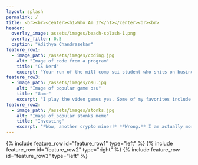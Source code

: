 ```yaml
---
layout: splash
permalink: /
title: <br><br><center><h1>Who Am I?</h1></center><br><br>
header:
  overlay_image: assets/images/beach-splash-1.png
  overlay_filter: 0.5
  caption: "Adithya Chandrasekar"
feature_row1:
  - image_path: /assets/images/coding.jpg
    alt: "Image of code from a program"
    title: "CS Nerd"
    excerpt: "Your run of the mill comp sci student who shits on business majors *(ew)* and has too big of an ego. Kinda decent at Python, C, Java, Golang, React.js, idk look at my resume I forgot."
feature_row3:
  - image_path: /assets/images/osu.jpg
    alt: "Image of popular game osu"
    title: "Gamr"
    excerpt: "I play the video games yes. Some of my favorites include <a href="https://osu.ppy.sh/home" target="_blank">osu!</a> (featured above) and <a href="https://www.realmofthemadgod.com/" target="_blank">Realm of the Mad God</a> (death grind). I am also a big fan of TCGs like Magic: The Gathering and Flesh and Blood as well!"
feature_row2:
  - image_path: /assets/images/stonks.jpg
    alt: "Image of popular stonks meme"
    title: "Investing"
    excerpt: "*Wow, another crypto miner!* **Wrong.** I am actually more interested in long term investment and portfolio management fyi. I also find more unique asset classes like collectibles to be a lot more fascinating. Big shoutout to Rudy from <a href="https://www.youtube.com/c/AlphaInvestments69" target="_blank">Alpha Investments</a> for getting me interested!"
---
```


{% include feature_row id="feature_row1" type="left" %}
{% include feature_row id="feature_row2" type="right" %}
{% include feature_row id="feature_row3" type="left" %}

